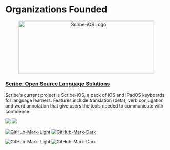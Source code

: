 # Organizations Founded

<div align="center">
  <a href="https://github.com/scribe-org"><img src="https://raw.githubusercontent.com/scribe-org/Organization/main/logo/Scribe_logo_transparent.png" width=423 height=164 alt="Scribe-iOS Logo"></a>
</div>

### [Scribe: Open Source Language Solutions](https://github.com/scribe-org)

Scribe's current project is Scribe-iOS, a pack of iOS and iPadOS keyboards for language learners. Features include translation (beta), verb conjugation and word annotation that give users the tools needed to communicate with confidence.

<p align="left">
  <a href="https://github.com/scribe-org/Scribe-iOS#gh-light-mode-only">
    <img src=https://github-readme-stats.vercel.app/api/pin/?username=scribe-org&repo=Scribe-iOS&show_owner=true&bg_color=f2f2f2f&icon_color=646464&text_color=646464 />
  </a>
  <a href="https://github.com/scribe-org/Scribe-iOS#gh-dark-mode-only">
    <img src=https://github-readme-stats.vercel.app/api/pin/?username=scribe-org&repo=Scribe-iOS&show_owner=true&bg_color=0D1117&icon_color=8B949F&text_color=8B949F />
  </a>
</p>

[![GitHub-Mark-Light](https://github-readme-stats.vercel.app/api/pin/?username=scribe-org&repo=Scribe-iOS&show_owner=true&bg_color=f2f2f2f&icon_color=646464&text_color=646464#gh-light-mode-only)](https://github.com/scribe-org/Scribe-iOS)
[![GitHub-Mark-Dark](https://github-readme-stats.vercel.app/api/pin/?username=scribe-org&repo=Scribe-iOS&show_owner=true&bg_color=0D1117&icon_color=8B949F&text_color=8B949F#gh-dark-mode-only)](https://github.com/scribe-org/Scribe-iOS)

![GitHub-Mark-Light](https://user-images.githubusercontent.com/3369400/139447912-e0f43f33-6d9f-45f8-be46-2df5bbc91289.png#gh-dark-mode-only)
![GitHub-Mark-Dark](https://user-images.githubusercontent.com/3369400/139448065-39a229ba-4b06-434b-bc67-616e2ed80c8f.png#gh-light-mode-only)
